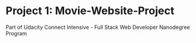 # Project 1: Movie-Website-Project
Part of Udacity Connect Intensive - Full Stack Web Developer Nanodegree Program
